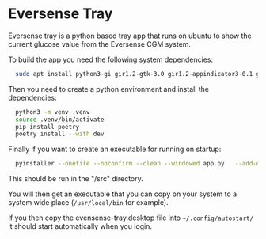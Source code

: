 # Eversense Tray
Eversense tray is a python based tray app that runs on ubuntu to show the current glucose value from the Eversense CGM system.

To build the app you need the following system dependencies:
```bash
  sudo apt install python3-gi gir1.2-gtk-3.0 gir1.2-appindicator3-0.1 gir1.2-gdkpixbuf-2.0 python3-dbus
```

Then you need to create a python environment and install the dependencies:
```bash
  python3 -m venv .venv
  source .venv/bin/activate
  pip install poetry
  poetry install --with dev
```

Finally if you want to create an executable for running on startup:
```bash
  pyinstaller --onefile --noconfirm --clean --windowed app.py   --add-data "/usr/share/glib-2.0/schemas:usr/share/glib-2.0/schemas"   --add-data "/usr/share/icons:usr/share/icons"   --add-data "/usr/lib/x86_64-linux-gnu/gtk-3.0:usr/lib/x86_64-linux-gnu/gtk-3.0"
```

This should be run in the "/src" directory.

You will then get an executable that you can copy on your system to a system wide place (`/usr/local/bin` for example).

If you then copy the evensense-tray.desktop file into `~/.config/autostart/` it should start automatically when you login. 
